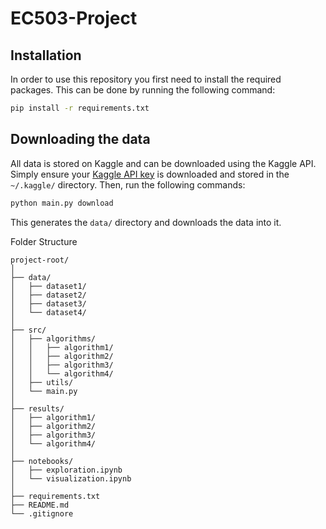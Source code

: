 # EC503-Project

## Installation

In order to use this repository you first need to install the required packages.
This can be done by running the following command:

```bash
pip install -r requirements.txt
```

## Downloading the data

All data is stored on Kaggle and can be downloaded using the Kaggle API.
Simply ensure your [Kaggle API key](https://www.kaggle.com/docs/api#authentication) is downloaded and stored in the `~/.kaggle/` directory.
Then, run the following commands:

```bash
python main.py download
```

This generates the `data/` directory and downloads the data into it.


Folder Structure

```
project-root/
│
├── data/
│   ├── dataset1/
│   ├── dataset2/
│   ├── dataset3/
│   └── dataset4/
│
├── src/
│   ├── algorithms/
│   │   ├── algorithm1/
│   │   ├── algorithm2/
│   │   ├── algorithm3/
│   │   └── algorithm4/
│   ├── utils/
│   └── main.py
│
├── results/
│   ├── algorithm1/
│   ├── algorithm2/
│   ├── algorithm3/
│   └── algorithm4/
│
├── notebooks/
│   ├── exploration.ipynb
│   └── visualization.ipynb
│
├── requirements.txt
├── README.md
└── .gitignore
```